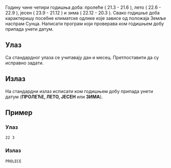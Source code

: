 ﻿Годину чине четири годишња доба: пролеће ( 21.3 - 21.6 ), лето ( 22.6 - 22.9 ), јесен ( 23.9 - 21.12 ) и зима ( 22.12 - 20.3 ). Свако годишње доба карактеришу посебне климатске одлике које зависе од положаја Земље наспрам Сунца. Написати програм који проверава ком годишњем добу припада унети датум.

## Улаз

Са стандардног улаза се учитавају дан и месец. Претпоставити да су исправно задати.

## Излаз

На стандардни излаз исписати ком годишњем добу припада унети датум (**ПРОЛЕЋЕ, ЛЕТО, ЈЕСЕН** или **ЗИМА**).


## Пример 

### Улаз

~~~
22 3
~~~

### Излаз

~~~
PROLECE
~~~

